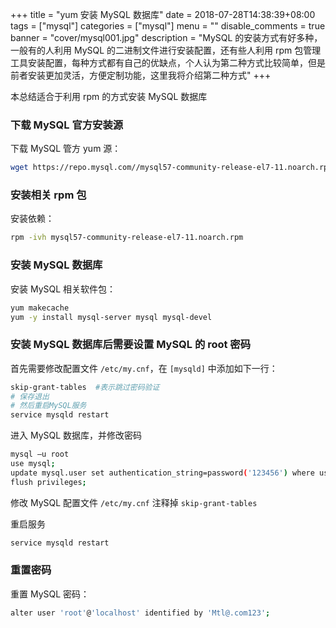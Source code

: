 +++
title = "yum 安装 MySQL 数据库"
date = 2018-07-28T14:38:39+08:00
tags = ["mysql"]
categories = ["mysql"]
menu = ""
disable_comments = true
banner = "cover/mysql001.jpg"
description = "MySQL 的安装方式有好多种，一般有的人利用 MySQL 的二进制文件进行安装配置，还有些人利用 rpm 包管理工具安装配置，每种方式都有自己的优缺点，个人认为第二种方式比较简单，但是前者安装更加灵活，方便定制功能，这里我将介绍第二种方式"
+++

本总结适合于利用 rpm 的方式安装 MySQL 数据库

### 下载 MySQL 官方安装源
下载 MySQL 管方 yum 源：

```bash
wget https://repo.mysql.com//mysql57-community-release-el7-11.noarch.rpm
```


### 安装相关 rpm 包

安装依赖：

```bash
rpm -ivh mysql57-community-release-el7-11.noarch.rpm
```


### 安装 MySQL 数据库

安装 MySQL 相关软件包：

```bash
yum makecache
yum -y install mysql-server mysql mysql-devel
```


### 安装 MySQL 数据库后需要设置 MySQL 的 root 密码

首先需要修改配置文件 `/etc/my.cnf`，在 `[mysqld]` 中添加如下一行：

```bash
skip-grant-tables  #表示跳过密码验证
# 保存退出
# 然后重启MySQL服务
service mysqld restart
```
进入 MySQL 数据库，并修改密码

```bash
mysql –u root
use mysql;
update mysql.user set authentication_string=password('123456') where user='root' and Host = 'localhost';
flush privileges;
```
修改 MySQL 配置文件 `/etc/my.cnf` 注释掉 `skip-grant-tables`

重启服务

```bash
service mysqld restart
```


### 重置密码

重置 MySQL 密码：

```bash
alter user 'root'@'localhost' identified by 'Mtl@.com123';
```
